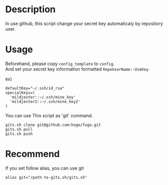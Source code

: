 # Description

In use github, this script change your secret key automaticaly by repository user.  

# Usage
Beforehand, please copy `config_template` to `config`.  
And set your secret key information formatted `RepoUserName::UseKey`.  

ex)  
```
defaultKey="~/.ssh/id_rsa"
specialKeys=(
  'mildjester::~/.ssh/mine_key'
  'mildjester2::~/.ssh/mine_key2'
)

```

You can use This script as 'git' command.  
```
gits.sh clone git@github.com:hoge/fuga.git
gits.sh pull
gits.sh push
```

# Recommend
If you set follow alias, you can use git  
```
alias git="/path-to-gits.sh/gits.sh"
```

